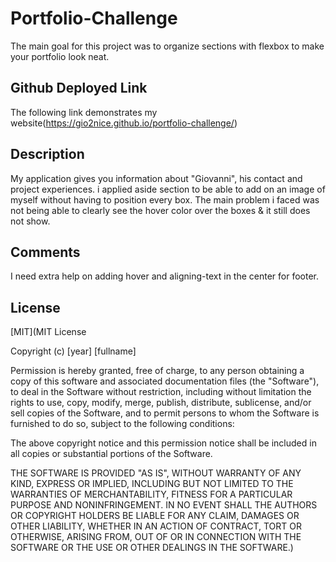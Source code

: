 # Portfolio-Challenge

The main goal for this project was to organize sections with flexbox to make your portfolio look neat.

## Github Deployed Link

The following link demonstrates my website(https://gio2nice.github.io/portfolio-challenge/)

## Description
 My application gives you information about "Giovanni", his contact and project experiences. i applied aside section to be able to add on an image of myself without having to position every box. The main problem i faced was not being able to clearly see the hover color over the boxes & it still does not show.

## Comments
I need extra help on adding hover and aligning-text in the center for footer.

## License
[MIT](MIT License

Copyright (c) [year] [fullname]

Permission is hereby granted, free of charge, to any person obtaining a copy
of this software and associated documentation files (the "Software"), to deal
in the Software without restriction, including without limitation the rights
to use, copy, modify, merge, publish, distribute, sublicense, and/or sell
copies of the Software, and to permit persons to whom the Software is
furnished to do so, subject to the following conditions:

The above copyright notice and this permission notice shall be included in all
copies or substantial portions of the Software.

THE SOFTWARE IS PROVIDED "AS IS", WITHOUT WARRANTY OF ANY KIND, EXPRESS OR
IMPLIED, INCLUDING BUT NOT LIMITED TO THE WARRANTIES OF MERCHANTABILITY,
FITNESS FOR A PARTICULAR PURPOSE AND NONINFRINGEMENT. IN NO EVENT SHALL THE
AUTHORS OR COPYRIGHT HOLDERS BE LIABLE FOR ANY CLAIM, DAMAGES OR OTHER
LIABILITY, WHETHER IN AN ACTION OF CONTRACT, TORT OR OTHERWISE, ARISING FROM,
OUT OF OR IN CONNECTION WITH THE SOFTWARE OR THE USE OR OTHER DEALINGS IN THE
SOFTWARE.)